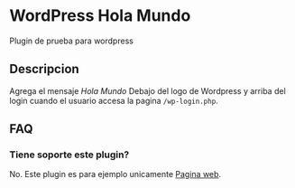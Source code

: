 # WordPress Hola Mundo

Plugin de prueba para wordpress

## Descripcion

Agrega el mensaje *Hola Mundo* Debajo del logo de Wordpress y arriba del login cuando el usuario accesa 
la pagina `/wp-login.php`.

## FAQ

### Tiene soporte este plugin?

No. Este plugin es para ejemplo unicamente [Pagina web](https://stevepinero.com).

